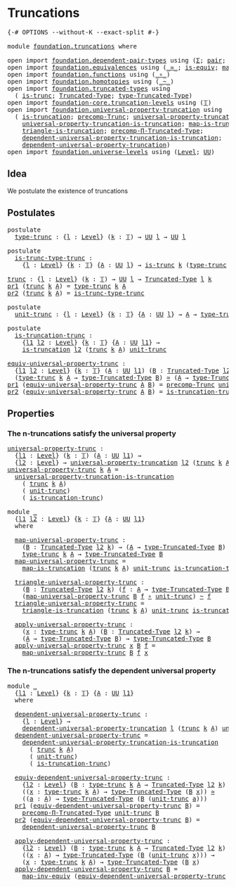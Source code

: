 # Truncations

<pre class="Agda"><a id="24" class="Symbol">{-#</a> <a id="28" class="Keyword">OPTIONS</a> <a id="36" class="Pragma">--without-K</a> <a id="48" class="Pragma">--exact-split</a> <a id="62" class="Symbol">#-}</a>

<a id="67" class="Keyword">module</a> <a id="74" href="foundation.truncations.html" class="Module">foundation.truncations</a> <a id="97" class="Keyword">where</a>

<a id="104" class="Keyword">open</a> <a id="109" class="Keyword">import</a> <a id="116" href="foundation.dependent-pair-types.html" class="Module">foundation.dependent-pair-types</a> <a id="148" class="Keyword">using</a> <a id="154" class="Symbol">(</a><a id="155" href="foundation-core.dependent-pair-types.html#502" class="Record">Σ</a><a id="156" class="Symbol">;</a> <a id="158" href="foundation-core.dependent-pair-types.html#575" class="InductiveConstructor">pair</a><a id="162" class="Symbol">;</a> <a id="164" href="foundation-core.dependent-pair-types.html#592" class="Field">pr1</a><a id="167" class="Symbol">;</a> <a id="169" href="foundation-core.dependent-pair-types.html#604" class="Field">pr2</a><a id="172" class="Symbol">)</a>
<a id="174" class="Keyword">open</a> <a id="179" class="Keyword">import</a> <a id="186" href="foundation.equivalences.html" class="Module">foundation.equivalences</a> <a id="210" class="Keyword">using</a> <a id="216" class="Symbol">(</a><a id="217" href="foundation-core.equivalences.html#1608" class="Function Operator">_≃_</a><a id="220" class="Symbol">;</a> <a id="222" href="foundation-core.equivalences.html#1543" class="Function">is-equiv</a><a id="230" class="Symbol">;</a> <a id="232" href="foundation-core.equivalences.html#5023" class="Function">map-inv-equiv</a><a id="245" class="Symbol">)</a>
<a id="247" class="Keyword">open</a> <a id="252" class="Keyword">import</a> <a id="259" href="foundation.functions.html" class="Module">foundation.functions</a> <a id="280" class="Keyword">using</a> <a id="286" class="Symbol">(</a><a id="287" href="foundation-core.functions.html#407" class="Function Operator">_∘_</a><a id="290" class="Symbol">)</a>
<a id="292" class="Keyword">open</a> <a id="297" class="Keyword">import</a> <a id="304" href="foundation.homotopies.html" class="Module">foundation.homotopies</a> <a id="326" class="Keyword">using</a> <a id="332" class="Symbol">(</a><a id="333" href="foundation-core.homotopies.html#614" class="Function Operator">_~_</a><a id="336" class="Symbol">)</a>
<a id="338" class="Keyword">open</a> <a id="343" class="Keyword">import</a> <a id="350" href="foundation.truncated-types.html" class="Module">foundation.truncated-types</a> <a id="377" class="Keyword">using</a>
  <a id="385" class="Symbol">(</a> <a id="387" href="foundation-core.truncated-types.html#1728" class="Function">is-trunc</a><a id="395" class="Symbol">;</a> <a id="397" href="foundation-core.truncated-types.html#1912" class="Function">Truncated-Type</a><a id="411" class="Symbol">;</a> <a id="413" href="foundation-core.truncated-types.html#2047" class="Function">type-Truncated-Type</a><a id="432" class="Symbol">)</a>
<a id="434" class="Keyword">open</a> <a id="439" class="Keyword">import</a> <a id="446" href="foundation-core.truncation-levels.html" class="Module">foundation-core.truncation-levels</a> <a id="480" class="Keyword">using</a> <a id="486" class="Symbol">(</a><a id="487" href="foundation-core.truncation-levels.html#382" class="Datatype">𝕋</a><a id="488" class="Symbol">)</a>
<a id="490" class="Keyword">open</a> <a id="495" class="Keyword">import</a> <a id="502" href="foundation.universal-property-truncation.html" class="Module">foundation.universal-property-truncation</a> <a id="543" class="Keyword">using</a>
  <a id="551" class="Symbol">(</a> <a id="553" href="foundation.universal-property-truncation.html#1970" class="Function">is-truncation</a><a id="566" class="Symbol">;</a> <a id="568" href="foundation.universal-property-truncation.html#1744" class="Function">precomp-Trunc</a><a id="581" class="Symbol">;</a> <a id="583" href="foundation.universal-property-truncation.html#2260" class="Function">universal-property-truncation</a><a id="612" class="Symbol">;</a>
    <a id="618" href="foundation.universal-property-truncation.html#4580" class="Function">universal-property-truncation-is-truncation</a><a id="661" class="Symbol">;</a> <a id="663" href="foundation.universal-property-truncation.html#4958" class="Function">map-is-truncation</a><a id="680" class="Symbol">;</a>
    <a id="686" href="foundation.universal-property-truncation.html#5231" class="Function">triangle-is-truncation</a><a id="708" class="Symbol">;</a> <a id="710" href="foundation.universal-property-truncation.html#2668" class="Function">precomp-Π-Truncated-Type</a><a id="734" class="Symbol">;</a>
    <a id="740" href="foundation.universal-property-truncation.html#5789" class="Function">dependent-universal-property-truncation-is-truncation</a><a id="793" class="Symbol">;</a>
    <a id="799" href="foundation.universal-property-truncation.html#2924" class="Function">dependent-universal-property-truncation</a><a id="838" class="Symbol">)</a>
<a id="840" class="Keyword">open</a> <a id="845" class="Keyword">import</a> <a id="852" href="foundation.universe-levels.html" class="Module">foundation.universe-levels</a> <a id="879" class="Keyword">using</a> <a id="885" class="Symbol">(</a><a id="886" href="Agda.Primitive.html#597" class="Postulate">Level</a><a id="891" class="Symbol">;</a> <a id="893" href="foundation-core.universe-levels.html#222" class="Primitive">UU</a><a id="895" class="Symbol">)</a>
</pre>
## Idea

We postulate the existence of truncations

## Postulates

<pre class="Agda"><a id="977" class="Keyword">postulate</a>
  <a id="type-trunc"></a><a id="989" href="foundation.truncations.html#989" class="Postulate">type-trunc</a> <a id="1000" class="Symbol">:</a> <a id="1002" class="Symbol">{</a><a id="1003" href="foundation.truncations.html#1003" class="Bound">l</a> <a id="1005" class="Symbol">:</a> <a id="1007" href="Agda.Primitive.html#597" class="Postulate">Level</a><a id="1012" class="Symbol">}</a> <a id="1014" class="Symbol">(</a><a id="1015" href="foundation.truncations.html#1015" class="Bound">k</a> <a id="1017" class="Symbol">:</a> <a id="1019" href="foundation-core.truncation-levels.html#382" class="Datatype">𝕋</a><a id="1020" class="Symbol">)</a> <a id="1022" class="Symbol">→</a> <a id="1024" href="foundation-core.universe-levels.html#222" class="Primitive">UU</a> <a id="1027" href="foundation.truncations.html#1003" class="Bound">l</a> <a id="1029" class="Symbol">→</a> <a id="1031" href="foundation-core.universe-levels.html#222" class="Primitive">UU</a> <a id="1034" href="foundation.truncations.html#1003" class="Bound">l</a>

<a id="1037" class="Keyword">postulate</a>
  <a id="is-trunc-type-trunc"></a><a id="1049" href="foundation.truncations.html#1049" class="Postulate">is-trunc-type-trunc</a> <a id="1069" class="Symbol">:</a>
    <a id="1075" class="Symbol">{</a><a id="1076" href="foundation.truncations.html#1076" class="Bound">l</a> <a id="1078" class="Symbol">:</a> <a id="1080" href="Agda.Primitive.html#597" class="Postulate">Level</a><a id="1085" class="Symbol">}</a> <a id="1087" class="Symbol">{</a><a id="1088" href="foundation.truncations.html#1088" class="Bound">k</a> <a id="1090" class="Symbol">:</a> <a id="1092" href="foundation-core.truncation-levels.html#382" class="Datatype">𝕋</a><a id="1093" class="Symbol">}</a> <a id="1095" class="Symbol">{</a><a id="1096" href="foundation.truncations.html#1096" class="Bound">A</a> <a id="1098" class="Symbol">:</a> <a id="1100" href="foundation-core.universe-levels.html#222" class="Primitive">UU</a> <a id="1103" href="foundation.truncations.html#1076" class="Bound">l</a><a id="1104" class="Symbol">}</a> <a id="1106" class="Symbol">→</a> <a id="1108" href="foundation-core.truncated-types.html#1728" class="Function">is-trunc</a> <a id="1117" href="foundation.truncations.html#1088" class="Bound">k</a> <a id="1119" class="Symbol">(</a><a id="1120" href="foundation.truncations.html#989" class="Postulate">type-trunc</a> <a id="1131" href="foundation.truncations.html#1088" class="Bound">k</a> <a id="1133" href="foundation.truncations.html#1096" class="Bound">A</a><a id="1134" class="Symbol">)</a>

<a id="trunc"></a><a id="1137" href="foundation.truncations.html#1137" class="Function">trunc</a> <a id="1143" class="Symbol">:</a> <a id="1145" class="Symbol">{</a><a id="1146" href="foundation.truncations.html#1146" class="Bound">l</a> <a id="1148" class="Symbol">:</a> <a id="1150" href="Agda.Primitive.html#597" class="Postulate">Level</a><a id="1155" class="Symbol">}</a> <a id="1157" class="Symbol">(</a><a id="1158" href="foundation.truncations.html#1158" class="Bound">k</a> <a id="1160" class="Symbol">:</a> <a id="1162" href="foundation-core.truncation-levels.html#382" class="Datatype">𝕋</a><a id="1163" class="Symbol">)</a> <a id="1165" class="Symbol">→</a> <a id="1167" href="foundation-core.universe-levels.html#222" class="Primitive">UU</a> <a id="1170" href="foundation.truncations.html#1146" class="Bound">l</a> <a id="1172" class="Symbol">→</a> <a id="1174" href="foundation-core.truncated-types.html#1912" class="Function">Truncated-Type</a> <a id="1189" href="foundation.truncations.html#1146" class="Bound">l</a> <a id="1191" href="foundation.truncations.html#1158" class="Bound">k</a>
<a id="1193" href="foundation-core.dependent-pair-types.html#592" class="Field">pr1</a> <a id="1197" class="Symbol">(</a><a id="1198" href="foundation.truncations.html#1137" class="Function">trunc</a> <a id="1204" href="foundation.truncations.html#1204" class="Bound">k</a> <a id="1206" href="foundation.truncations.html#1206" class="Bound">A</a><a id="1207" class="Symbol">)</a> <a id="1209" class="Symbol">=</a> <a id="1211" href="foundation.truncations.html#989" class="Postulate">type-trunc</a> <a id="1222" href="foundation.truncations.html#1204" class="Bound">k</a> <a id="1224" href="foundation.truncations.html#1206" class="Bound">A</a>
<a id="1226" href="foundation-core.dependent-pair-types.html#604" class="Field">pr2</a> <a id="1230" class="Symbol">(</a><a id="1231" href="foundation.truncations.html#1137" class="Function">trunc</a> <a id="1237" href="foundation.truncations.html#1237" class="Bound">k</a> <a id="1239" href="foundation.truncations.html#1239" class="Bound">A</a><a id="1240" class="Symbol">)</a> <a id="1242" class="Symbol">=</a> <a id="1244" href="foundation.truncations.html#1049" class="Postulate">is-trunc-type-trunc</a>

<a id="1265" class="Keyword">postulate</a>
  <a id="unit-trunc"></a><a id="1277" href="foundation.truncations.html#1277" class="Postulate">unit-trunc</a> <a id="1288" class="Symbol">:</a> <a id="1290" class="Symbol">{</a><a id="1291" href="foundation.truncations.html#1291" class="Bound">l</a> <a id="1293" class="Symbol">:</a> <a id="1295" href="Agda.Primitive.html#597" class="Postulate">Level</a><a id="1300" class="Symbol">}</a> <a id="1302" class="Symbol">{</a><a id="1303" href="foundation.truncations.html#1303" class="Bound">k</a> <a id="1305" class="Symbol">:</a> <a id="1307" href="foundation-core.truncation-levels.html#382" class="Datatype">𝕋</a><a id="1308" class="Symbol">}</a> <a id="1310" class="Symbol">{</a><a id="1311" href="foundation.truncations.html#1311" class="Bound">A</a> <a id="1313" class="Symbol">:</a> <a id="1315" href="foundation-core.universe-levels.html#222" class="Primitive">UU</a> <a id="1318" href="foundation.truncations.html#1291" class="Bound">l</a><a id="1319" class="Symbol">}</a> <a id="1321" class="Symbol">→</a> <a id="1323" href="foundation.truncations.html#1311" class="Bound">A</a> <a id="1325" class="Symbol">→</a> <a id="1327" href="foundation.truncations.html#989" class="Postulate">type-trunc</a> <a id="1338" href="foundation.truncations.html#1303" class="Bound">k</a> <a id="1340" href="foundation.truncations.html#1311" class="Bound">A</a>

<a id="1343" class="Keyword">postulate</a>
  <a id="is-truncation-trunc"></a><a id="1355" href="foundation.truncations.html#1355" class="Postulate">is-truncation-trunc</a> <a id="1375" class="Symbol">:</a>
    <a id="1381" class="Symbol">{</a><a id="1382" href="foundation.truncations.html#1382" class="Bound">l1</a> <a id="1385" href="foundation.truncations.html#1385" class="Bound">l2</a> <a id="1388" class="Symbol">:</a> <a id="1390" href="Agda.Primitive.html#597" class="Postulate">Level</a><a id="1395" class="Symbol">}</a> <a id="1397" class="Symbol">{</a><a id="1398" href="foundation.truncations.html#1398" class="Bound">k</a> <a id="1400" class="Symbol">:</a> <a id="1402" href="foundation-core.truncation-levels.html#382" class="Datatype">𝕋</a><a id="1403" class="Symbol">}</a> <a id="1405" class="Symbol">{</a><a id="1406" href="foundation.truncations.html#1406" class="Bound">A</a> <a id="1408" class="Symbol">:</a> <a id="1410" href="foundation-core.universe-levels.html#222" class="Primitive">UU</a> <a id="1413" href="foundation.truncations.html#1382" class="Bound">l1</a><a id="1415" class="Symbol">}</a> <a id="1417" class="Symbol">→</a>
    <a id="1423" href="foundation.universal-property-truncation.html#1970" class="Function">is-truncation</a> <a id="1437" href="foundation.truncations.html#1385" class="Bound">l2</a> <a id="1440" class="Symbol">(</a><a id="1441" href="foundation.truncations.html#1137" class="Function">trunc</a> <a id="1447" href="foundation.truncations.html#1398" class="Bound">k</a> <a id="1449" href="foundation.truncations.html#1406" class="Bound">A</a><a id="1450" class="Symbol">)</a> <a id="1452" href="foundation.truncations.html#1277" class="Postulate">unit-trunc</a>

<a id="equiv-universal-property-trunc"></a><a id="1464" href="foundation.truncations.html#1464" class="Function">equiv-universal-property-trunc</a> <a id="1495" class="Symbol">:</a>
  <a id="1499" class="Symbol">{</a><a id="1500" href="foundation.truncations.html#1500" class="Bound">l1</a> <a id="1503" href="foundation.truncations.html#1503" class="Bound">l2</a> <a id="1506" class="Symbol">:</a> <a id="1508" href="Agda.Primitive.html#597" class="Postulate">Level</a><a id="1513" class="Symbol">}</a> <a id="1515" class="Symbol">{</a><a id="1516" href="foundation.truncations.html#1516" class="Bound">k</a> <a id="1518" class="Symbol">:</a> <a id="1520" href="foundation-core.truncation-levels.html#382" class="Datatype">𝕋</a><a id="1521" class="Symbol">}</a> <a id="1523" class="Symbol">(</a><a id="1524" href="foundation.truncations.html#1524" class="Bound">A</a> <a id="1526" class="Symbol">:</a> <a id="1528" href="foundation-core.universe-levels.html#222" class="Primitive">UU</a> <a id="1531" href="foundation.truncations.html#1500" class="Bound">l1</a><a id="1533" class="Symbol">)</a> <a id="1535" class="Symbol">(</a><a id="1536" href="foundation.truncations.html#1536" class="Bound">B</a> <a id="1538" class="Symbol">:</a> <a id="1540" href="foundation-core.truncated-types.html#1912" class="Function">Truncated-Type</a> <a id="1555" href="foundation.truncations.html#1503" class="Bound">l2</a> <a id="1558" href="foundation.truncations.html#1516" class="Bound">k</a><a id="1559" class="Symbol">)</a> <a id="1561" class="Symbol">→</a>
  <a id="1565" class="Symbol">(</a><a id="1566" href="foundation.truncations.html#989" class="Postulate">type-trunc</a> <a id="1577" href="foundation.truncations.html#1516" class="Bound">k</a> <a id="1579" href="foundation.truncations.html#1524" class="Bound">A</a> <a id="1581" class="Symbol">→</a> <a id="1583" href="foundation-core.truncated-types.html#2047" class="Function">type-Truncated-Type</a> <a id="1603" href="foundation.truncations.html#1536" class="Bound">B</a><a id="1604" class="Symbol">)</a> <a id="1606" href="foundation-core.equivalences.html#1608" class="Function Operator">≃</a> <a id="1608" class="Symbol">(</a><a id="1609" href="foundation.truncations.html#1524" class="Bound">A</a> <a id="1611" class="Symbol">→</a> <a id="1613" href="foundation-core.truncated-types.html#2047" class="Function">type-Truncated-Type</a> <a id="1633" href="foundation.truncations.html#1536" class="Bound">B</a><a id="1634" class="Symbol">)</a>
<a id="1636" href="foundation-core.dependent-pair-types.html#592" class="Field">pr1</a> <a id="1640" class="Symbol">(</a><a id="1641" href="foundation.truncations.html#1464" class="Function">equiv-universal-property-trunc</a> <a id="1672" href="foundation.truncations.html#1672" class="Bound">A</a> <a id="1674" href="foundation.truncations.html#1674" class="Bound">B</a><a id="1675" class="Symbol">)</a> <a id="1677" class="Symbol">=</a> <a id="1679" href="foundation.universal-property-truncation.html#1744" class="Function">precomp-Trunc</a> <a id="1693" href="foundation.truncations.html#1277" class="Postulate">unit-trunc</a> <a id="1704" href="foundation.truncations.html#1674" class="Bound">B</a>
<a id="1706" href="foundation-core.dependent-pair-types.html#604" class="Field">pr2</a> <a id="1710" class="Symbol">(</a><a id="1711" href="foundation.truncations.html#1464" class="Function">equiv-universal-property-trunc</a> <a id="1742" href="foundation.truncations.html#1742" class="Bound">A</a> <a id="1744" href="foundation.truncations.html#1744" class="Bound">B</a><a id="1745" class="Symbol">)</a> <a id="1747" class="Symbol">=</a> <a id="1749" href="foundation.truncations.html#1355" class="Postulate">is-truncation-trunc</a> <a id="1769" href="foundation.truncations.html#1744" class="Bound">B</a>
</pre>
## Properties

### The n-truncations satisfy the universal property

<pre class="Agda"><a id="universal-property-trunc"></a><a id="1853" href="foundation.truncations.html#1853" class="Function">universal-property-trunc</a> <a id="1878" class="Symbol">:</a>
  <a id="1882" class="Symbol">{</a><a id="1883" href="foundation.truncations.html#1883" class="Bound">l1</a> <a id="1886" class="Symbol">:</a> <a id="1888" href="Agda.Primitive.html#597" class="Postulate">Level</a><a id="1893" class="Symbol">}</a> <a id="1895" class="Symbol">(</a><a id="1896" href="foundation.truncations.html#1896" class="Bound">k</a> <a id="1898" class="Symbol">:</a> <a id="1900" href="foundation-core.truncation-levels.html#382" class="Datatype">𝕋</a><a id="1901" class="Symbol">)</a> <a id="1903" class="Symbol">(</a><a id="1904" href="foundation.truncations.html#1904" class="Bound">A</a> <a id="1906" class="Symbol">:</a> <a id="1908" href="foundation-core.universe-levels.html#222" class="Primitive">UU</a> <a id="1911" href="foundation.truncations.html#1883" class="Bound">l1</a><a id="1913" class="Symbol">)</a> <a id="1915" class="Symbol">→</a>
  <a id="1919" class="Symbol">{</a><a id="1920" href="foundation.truncations.html#1920" class="Bound">l2</a> <a id="1923" class="Symbol">:</a> <a id="1925" href="Agda.Primitive.html#597" class="Postulate">Level</a><a id="1930" class="Symbol">}</a> <a id="1932" class="Symbol">→</a> <a id="1934" href="foundation.universal-property-truncation.html#2260" class="Function">universal-property-truncation</a> <a id="1964" href="foundation.truncations.html#1920" class="Bound">l2</a> <a id="1967" class="Symbol">(</a><a id="1968" href="foundation.truncations.html#1137" class="Function">trunc</a> <a id="1974" href="foundation.truncations.html#1896" class="Bound">k</a> <a id="1976" href="foundation.truncations.html#1904" class="Bound">A</a><a id="1977" class="Symbol">)</a> <a id="1979" href="foundation.truncations.html#1277" class="Postulate">unit-trunc</a>
<a id="1990" href="foundation.truncations.html#1853" class="Function">universal-property-trunc</a> <a id="2015" href="foundation.truncations.html#2015" class="Bound">k</a> <a id="2017" href="foundation.truncations.html#2017" class="Bound">A</a> <a id="2019" class="Symbol">=</a>
  <a id="2023" href="foundation.universal-property-truncation.html#4580" class="Function">universal-property-truncation-is-truncation</a>
    <a id="2071" class="Symbol">(</a> <a id="2073" href="foundation.truncations.html#1137" class="Function">trunc</a> <a id="2079" href="foundation.truncations.html#2015" class="Bound">k</a> <a id="2081" href="foundation.truncations.html#2017" class="Bound">A</a><a id="2082" class="Symbol">)</a>
    <a id="2088" class="Symbol">(</a> <a id="2090" href="foundation.truncations.html#1277" class="Postulate">unit-trunc</a><a id="2100" class="Symbol">)</a>
    <a id="2106" class="Symbol">(</a> <a id="2108" href="foundation.truncations.html#1355" class="Postulate">is-truncation-trunc</a><a id="2127" class="Symbol">)</a>

<a id="2130" class="Keyword">module</a> <a id="2137" href="foundation.truncations.html#2137" class="Module">_</a>
  <a id="2141" class="Symbol">{</a><a id="2142" href="foundation.truncations.html#2142" class="Bound">l1</a> <a id="2145" href="foundation.truncations.html#2145" class="Bound">l2</a> <a id="2148" class="Symbol">:</a> <a id="2150" href="Agda.Primitive.html#597" class="Postulate">Level</a><a id="2155" class="Symbol">}</a> <a id="2157" class="Symbol">{</a><a id="2158" href="foundation.truncations.html#2158" class="Bound">k</a> <a id="2160" class="Symbol">:</a> <a id="2162" href="foundation-core.truncation-levels.html#382" class="Datatype">𝕋</a><a id="2163" class="Symbol">}</a> <a id="2165" class="Symbol">{</a><a id="2166" href="foundation.truncations.html#2166" class="Bound">A</a> <a id="2168" class="Symbol">:</a> <a id="2170" href="foundation-core.universe-levels.html#222" class="Primitive">UU</a> <a id="2173" href="foundation.truncations.html#2142" class="Bound">l1</a><a id="2175" class="Symbol">}</a>
  <a id="2179" class="Keyword">where</a>
  
  <a id="2190" href="foundation.truncations.html#2190" class="Function">map-universal-property-trunc</a> <a id="2219" class="Symbol">:</a>
    <a id="2225" class="Symbol">(</a><a id="2226" href="foundation.truncations.html#2226" class="Bound">B</a> <a id="2228" class="Symbol">:</a> <a id="2230" href="foundation-core.truncated-types.html#1912" class="Function">Truncated-Type</a> <a id="2245" href="foundation.truncations.html#2145" class="Bound">l2</a> <a id="2248" href="foundation.truncations.html#2158" class="Bound">k</a><a id="2249" class="Symbol">)</a> <a id="2251" class="Symbol">→</a> <a id="2253" class="Symbol">(</a><a id="2254" href="foundation.truncations.html#2166" class="Bound">A</a> <a id="2256" class="Symbol">→</a> <a id="2258" href="foundation-core.truncated-types.html#2047" class="Function">type-Truncated-Type</a> <a id="2278" href="foundation.truncations.html#2226" class="Bound">B</a><a id="2279" class="Symbol">)</a> <a id="2281" class="Symbol">→</a>
    <a id="2287" href="foundation.truncations.html#989" class="Postulate">type-trunc</a> <a id="2298" href="foundation.truncations.html#2158" class="Bound">k</a> <a id="2300" href="foundation.truncations.html#2166" class="Bound">A</a> <a id="2302" class="Symbol">→</a> <a id="2304" href="foundation-core.truncated-types.html#2047" class="Function">type-Truncated-Type</a> <a id="2324" href="foundation.truncations.html#2226" class="Bound">B</a>
  <a id="2328" href="foundation.truncations.html#2190" class="Function">map-universal-property-trunc</a> <a id="2357" class="Symbol">=</a>
    <a id="2363" href="foundation.universal-property-truncation.html#4958" class="Function">map-is-truncation</a> <a id="2381" class="Symbol">(</a><a id="2382" href="foundation.truncations.html#1137" class="Function">trunc</a> <a id="2388" href="foundation.truncations.html#2158" class="Bound">k</a> <a id="2390" href="foundation.truncations.html#2166" class="Bound">A</a><a id="2391" class="Symbol">)</a> <a id="2393" href="foundation.truncations.html#1277" class="Postulate">unit-trunc</a> <a id="2404" href="foundation.truncations.html#1355" class="Postulate">is-truncation-trunc</a>

  <a id="2427" href="foundation.truncations.html#2427" class="Function">triangle-universal-property-trunc</a> <a id="2461" class="Symbol">:</a>
    <a id="2467" class="Symbol">(</a><a id="2468" href="foundation.truncations.html#2468" class="Bound">B</a> <a id="2470" class="Symbol">:</a> <a id="2472" href="foundation-core.truncated-types.html#1912" class="Function">Truncated-Type</a> <a id="2487" href="foundation.truncations.html#2145" class="Bound">l2</a> <a id="2490" href="foundation.truncations.html#2158" class="Bound">k</a><a id="2491" class="Symbol">)</a> <a id="2493" class="Symbol">(</a><a id="2494" href="foundation.truncations.html#2494" class="Bound">f</a> <a id="2496" class="Symbol">:</a> <a id="2498" href="foundation.truncations.html#2166" class="Bound">A</a> <a id="2500" class="Symbol">→</a> <a id="2502" href="foundation-core.truncated-types.html#2047" class="Function">type-Truncated-Type</a> <a id="2522" href="foundation.truncations.html#2468" class="Bound">B</a><a id="2523" class="Symbol">)</a> <a id="2525" class="Symbol">→</a>
    <a id="2531" class="Symbol">(</a><a id="2532" href="foundation.truncations.html#2190" class="Function">map-universal-property-trunc</a> <a id="2561" href="foundation.truncations.html#2468" class="Bound">B</a> <a id="2563" href="foundation.truncations.html#2494" class="Bound">f</a> <a id="2565" href="foundation-core.functions.html#407" class="Function Operator">∘</a> <a id="2567" href="foundation.truncations.html#1277" class="Postulate">unit-trunc</a><a id="2577" class="Symbol">)</a> <a id="2579" href="foundation-core.homotopies.html#614" class="Function Operator">~</a> <a id="2581" href="foundation.truncations.html#2494" class="Bound">f</a>
  <a id="2585" href="foundation.truncations.html#2427" class="Function">triangle-universal-property-trunc</a> <a id="2619" class="Symbol">=</a>
    <a id="2625" href="foundation.universal-property-truncation.html#5231" class="Function">triangle-is-truncation</a> <a id="2648" class="Symbol">(</a><a id="2649" href="foundation.truncations.html#1137" class="Function">trunc</a> <a id="2655" href="foundation.truncations.html#2158" class="Bound">k</a> <a id="2657" href="foundation.truncations.html#2166" class="Bound">A</a><a id="2658" class="Symbol">)</a> <a id="2660" href="foundation.truncations.html#1277" class="Postulate">unit-trunc</a> <a id="2671" href="foundation.truncations.html#1355" class="Postulate">is-truncation-trunc</a>

  <a id="2694" href="foundation.truncations.html#2694" class="Function">apply-universal-property-trunc</a> <a id="2725" class="Symbol">:</a>
    <a id="2731" class="Symbol">(</a><a id="2732" href="foundation.truncations.html#2732" class="Bound">x</a> <a id="2734" class="Symbol">:</a> <a id="2736" href="foundation.truncations.html#989" class="Postulate">type-trunc</a> <a id="2747" href="foundation.truncations.html#2158" class="Bound">k</a> <a id="2749" href="foundation.truncations.html#2166" class="Bound">A</a><a id="2750" class="Symbol">)</a> <a id="2752" class="Symbol">(</a><a id="2753" href="foundation.truncations.html#2753" class="Bound">B</a> <a id="2755" class="Symbol">:</a> <a id="2757" href="foundation-core.truncated-types.html#1912" class="Function">Truncated-Type</a> <a id="2772" href="foundation.truncations.html#2145" class="Bound">l2</a> <a id="2775" href="foundation.truncations.html#2158" class="Bound">k</a><a id="2776" class="Symbol">)</a> <a id="2778" class="Symbol">→</a>
    <a id="2784" class="Symbol">(</a><a id="2785" href="foundation.truncations.html#2166" class="Bound">A</a> <a id="2787" class="Symbol">→</a> <a id="2789" href="foundation-core.truncated-types.html#2047" class="Function">type-Truncated-Type</a> <a id="2809" href="foundation.truncations.html#2753" class="Bound">B</a><a id="2810" class="Symbol">)</a> <a id="2812" class="Symbol">→</a> <a id="2814" href="foundation-core.truncated-types.html#2047" class="Function">type-Truncated-Type</a> <a id="2834" href="foundation.truncations.html#2753" class="Bound">B</a>
  <a id="2838" href="foundation.truncations.html#2694" class="Function">apply-universal-property-trunc</a> <a id="2869" href="foundation.truncations.html#2869" class="Bound">x</a> <a id="2871" href="foundation.truncations.html#2871" class="Bound">B</a> <a id="2873" href="foundation.truncations.html#2873" class="Bound">f</a> <a id="2875" class="Symbol">=</a>
    <a id="2881" href="foundation.truncations.html#2190" class="Function">map-universal-property-trunc</a> <a id="2910" href="foundation.truncations.html#2871" class="Bound">B</a> <a id="2912" href="foundation.truncations.html#2873" class="Bound">f</a> <a id="2914" href="foundation.truncations.html#2869" class="Bound">x</a>
</pre>
### The n-truncations satisfy the dependent universal property

<pre class="Agda"><a id="2993" class="Keyword">module</a> <a id="3000" href="foundation.truncations.html#3000" class="Module">_</a>
  <a id="3004" class="Symbol">{</a><a id="3005" href="foundation.truncations.html#3005" class="Bound">l1</a> <a id="3008" class="Symbol">:</a> <a id="3010" href="Agda.Primitive.html#597" class="Postulate">Level</a><a id="3015" class="Symbol">}</a> <a id="3017" class="Symbol">{</a><a id="3018" href="foundation.truncations.html#3018" class="Bound">k</a> <a id="3020" class="Symbol">:</a> <a id="3022" href="foundation-core.truncation-levels.html#382" class="Datatype">𝕋</a><a id="3023" class="Symbol">}</a> <a id="3025" class="Symbol">{</a><a id="3026" href="foundation.truncations.html#3026" class="Bound">A</a> <a id="3028" class="Symbol">:</a> <a id="3030" href="foundation-core.universe-levels.html#222" class="Primitive">UU</a> <a id="3033" href="foundation.truncations.html#3005" class="Bound">l1</a><a id="3035" class="Symbol">}</a>
  <a id="3039" class="Keyword">where</a>

  <a id="3048" href="foundation.truncations.html#3048" class="Function">dependent-universal-property-trunc</a> <a id="3083" class="Symbol">:</a>
    <a id="3089" class="Symbol">{</a><a id="3090" href="foundation.truncations.html#3090" class="Bound">l</a> <a id="3092" class="Symbol">:</a> <a id="3094" href="Agda.Primitive.html#597" class="Postulate">Level</a><a id="3099" class="Symbol">}</a> <a id="3101" class="Symbol">→</a>
    <a id="3107" href="foundation.universal-property-truncation.html#2924" class="Function">dependent-universal-property-truncation</a> <a id="3147" href="foundation.truncations.html#3090" class="Bound">l</a> <a id="3149" class="Symbol">(</a><a id="3150" href="foundation.truncations.html#1137" class="Function">trunc</a> <a id="3156" href="foundation.truncations.html#3018" class="Bound">k</a> <a id="3158" href="foundation.truncations.html#3026" class="Bound">A</a><a id="3159" class="Symbol">)</a> <a id="3161" href="foundation.truncations.html#1277" class="Postulate">unit-trunc</a>
  <a id="3174" href="foundation.truncations.html#3048" class="Function">dependent-universal-property-trunc</a> <a id="3209" class="Symbol">=</a>
    <a id="3215" href="foundation.universal-property-truncation.html#5789" class="Function">dependent-universal-property-truncation-is-truncation</a>
      <a id="3275" class="Symbol">(</a> <a id="3277" href="foundation.truncations.html#1137" class="Function">trunc</a> <a id="3283" href="foundation.truncations.html#3018" class="Bound">k</a> <a id="3285" href="foundation.truncations.html#3026" class="Bound">A</a><a id="3286" class="Symbol">)</a>
      <a id="3294" class="Symbol">(</a> <a id="3296" href="foundation.truncations.html#1277" class="Postulate">unit-trunc</a><a id="3306" class="Symbol">)</a>
      <a id="3314" class="Symbol">(</a> <a id="3316" href="foundation.truncations.html#1355" class="Postulate">is-truncation-trunc</a><a id="3335" class="Symbol">)</a>

  <a id="3340" href="foundation.truncations.html#3340" class="Function">equiv-dependent-universal-property-trunc</a> <a id="3381" class="Symbol">:</a>
    <a id="3387" class="Symbol">{</a><a id="3388" href="foundation.truncations.html#3388" class="Bound">l2</a> <a id="3391" class="Symbol">:</a> <a id="3393" href="Agda.Primitive.html#597" class="Postulate">Level</a><a id="3398" class="Symbol">}</a> <a id="3400" class="Symbol">(</a><a id="3401" href="foundation.truncations.html#3401" class="Bound">B</a> <a id="3403" class="Symbol">:</a> <a id="3405" href="foundation.truncations.html#989" class="Postulate">type-trunc</a> <a id="3416" href="foundation.truncations.html#3018" class="Bound">k</a> <a id="3418" href="foundation.truncations.html#3026" class="Bound">A</a> <a id="3420" class="Symbol">→</a> <a id="3422" href="foundation-core.truncated-types.html#1912" class="Function">Truncated-Type</a> <a id="3437" href="foundation.truncations.html#3388" class="Bound">l2</a> <a id="3440" href="foundation.truncations.html#3018" class="Bound">k</a><a id="3441" class="Symbol">)</a> <a id="3443" class="Symbol">→</a>
    <a id="3449" class="Symbol">((</a><a id="3451" href="foundation.truncations.html#3451" class="Bound">x</a> <a id="3453" class="Symbol">:</a> <a id="3455" href="foundation.truncations.html#989" class="Postulate">type-trunc</a> <a id="3466" href="foundation.truncations.html#3018" class="Bound">k</a> <a id="3468" href="foundation.truncations.html#3026" class="Bound">A</a><a id="3469" class="Symbol">)</a> <a id="3471" class="Symbol">→</a> <a id="3473" href="foundation-core.truncated-types.html#2047" class="Function">type-Truncated-Type</a> <a id="3493" class="Symbol">(</a><a id="3494" href="foundation.truncations.html#3401" class="Bound">B</a> <a id="3496" href="foundation.truncations.html#3451" class="Bound">x</a><a id="3497" class="Symbol">))</a> <a id="3500" href="foundation-core.equivalences.html#1608" class="Function Operator">≃</a>
    <a id="3506" class="Symbol">((</a><a id="3508" href="foundation.truncations.html#3508" class="Bound">a</a> <a id="3510" class="Symbol">:</a> <a id="3512" href="foundation.truncations.html#3026" class="Bound">A</a><a id="3513" class="Symbol">)</a> <a id="3515" class="Symbol">→</a> <a id="3517" href="foundation-core.truncated-types.html#2047" class="Function">type-Truncated-Type</a> <a id="3537" class="Symbol">(</a><a id="3538" href="foundation.truncations.html#3401" class="Bound">B</a> <a id="3540" class="Symbol">(</a><a id="3541" href="foundation.truncations.html#1277" class="Postulate">unit-trunc</a> <a id="3552" href="foundation.truncations.html#3508" class="Bound">a</a><a id="3553" class="Symbol">)))</a>
  <a id="3559" href="foundation-core.dependent-pair-types.html#592" class="Field">pr1</a> <a id="3563" class="Symbol">(</a><a id="3564" href="foundation.truncations.html#3340" class="Function">equiv-dependent-universal-property-trunc</a> <a id="3605" href="foundation.truncations.html#3605" class="Bound">B</a><a id="3606" class="Symbol">)</a> <a id="3608" class="Symbol">=</a>
    <a id="3614" href="foundation.universal-property-truncation.html#2668" class="Function">precomp-Π-Truncated-Type</a> <a id="3639" href="foundation.truncations.html#1277" class="Postulate">unit-trunc</a> <a id="3650" href="foundation.truncations.html#3605" class="Bound">B</a>
  <a id="3654" href="foundation-core.dependent-pair-types.html#604" class="Field">pr2</a> <a id="3658" class="Symbol">(</a><a id="3659" href="foundation.truncations.html#3340" class="Function">equiv-dependent-universal-property-trunc</a> <a id="3700" href="foundation.truncations.html#3700" class="Bound">B</a><a id="3701" class="Symbol">)</a> <a id="3703" class="Symbol">=</a>
    <a id="3709" href="foundation.truncations.html#3048" class="Function">dependent-universal-property-trunc</a> <a id="3744" href="foundation.truncations.html#3700" class="Bound">B</a>

  <a id="3749" href="foundation.truncations.html#3749" class="Function">apply-dependent-universal-property-trunc</a> <a id="3790" class="Symbol">:</a>
    <a id="3796" class="Symbol">{</a><a id="3797" href="foundation.truncations.html#3797" class="Bound">l2</a> <a id="3800" class="Symbol">:</a> <a id="3802" href="Agda.Primitive.html#597" class="Postulate">Level</a><a id="3807" class="Symbol">}</a> <a id="3809" class="Symbol">(</a><a id="3810" href="foundation.truncations.html#3810" class="Bound">B</a> <a id="3812" class="Symbol">:</a> <a id="3814" href="foundation.truncations.html#989" class="Postulate">type-trunc</a> <a id="3825" href="foundation.truncations.html#3018" class="Bound">k</a> <a id="3827" href="foundation.truncations.html#3026" class="Bound">A</a> <a id="3829" class="Symbol">→</a> <a id="3831" href="foundation-core.truncated-types.html#1912" class="Function">Truncated-Type</a> <a id="3846" href="foundation.truncations.html#3797" class="Bound">l2</a> <a id="3849" href="foundation.truncations.html#3018" class="Bound">k</a><a id="3850" class="Symbol">)</a> <a id="3852" class="Symbol">→</a>
    <a id="3858" class="Symbol">((</a><a id="3860" href="foundation.truncations.html#3860" class="Bound">x</a> <a id="3862" class="Symbol">:</a> <a id="3864" href="foundation.truncations.html#3026" class="Bound">A</a><a id="3865" class="Symbol">)</a> <a id="3867" class="Symbol">→</a> <a id="3869" href="foundation-core.truncated-types.html#2047" class="Function">type-Truncated-Type</a> <a id="3889" class="Symbol">(</a><a id="3890" href="foundation.truncations.html#3810" class="Bound">B</a> <a id="3892" class="Symbol">(</a><a id="3893" href="foundation.truncations.html#1277" class="Postulate">unit-trunc</a> <a id="3904" href="foundation.truncations.html#3860" class="Bound">x</a><a id="3905" class="Symbol">)))</a> <a id="3909" class="Symbol">→</a>
    <a id="3915" class="Symbol">(</a><a id="3916" href="foundation.truncations.html#3916" class="Bound">x</a> <a id="3918" class="Symbol">:</a> <a id="3920" href="foundation.truncations.html#989" class="Postulate">type-trunc</a> <a id="3931" href="foundation.truncations.html#3018" class="Bound">k</a> <a id="3933" href="foundation.truncations.html#3026" class="Bound">A</a><a id="3934" class="Symbol">)</a> <a id="3936" class="Symbol">→</a> <a id="3938" href="foundation-core.truncated-types.html#2047" class="Function">type-Truncated-Type</a> <a id="3958" class="Symbol">(</a><a id="3959" href="foundation.truncations.html#3810" class="Bound">B</a> <a id="3961" href="foundation.truncations.html#3916" class="Bound">x</a><a id="3962" class="Symbol">)</a>
  <a id="3966" href="foundation.truncations.html#3749" class="Function">apply-dependent-universal-property-trunc</a> <a id="4007" href="foundation.truncations.html#4007" class="Bound">B</a> <a id="4009" class="Symbol">=</a>
    <a id="4015" href="foundation-core.equivalences.html#5023" class="Function">map-inv-equiv</a> <a id="4029" class="Symbol">(</a><a id="4030" href="foundation.truncations.html#3340" class="Function">equiv-dependent-universal-property-trunc</a> <a id="4071" href="foundation.truncations.html#4007" class="Bound">B</a><a id="4072" class="Symbol">)</a>
</pre>